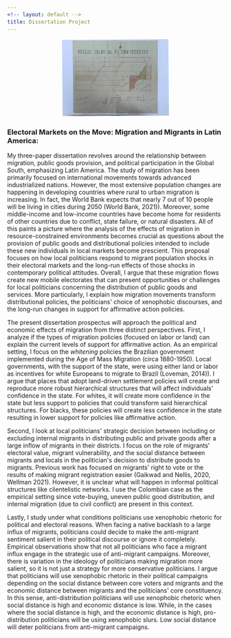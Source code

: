```yaml
---
<!-- layout: default -->
title: Dissertation Project
---
```


<p align="center">
  <a href="url"><img src= "/assets/images/nuc_col_bomretiro.pdf" width="250" ></a>
</p>

### Electoral Markets on the Move: Migration and Migrants in Latin America:

My three-paper dissertation revolves around the relationship between migration, public goods provision, and political participation in the Global South, emphasizing Latin America. The study of migration has been primarily focused on international movements towards advanced industrialized nations. However, the most extensive population changes are happening in developing countries where rural to urban migration is increasing. In fact, the World Bank expects that nearly 7 out of 10 people will be living in cities during 2050 (World Bank, 2021)). Moreover, some middle-income and low-income countries have become home for residents of other countries due to conflict, state failure, or natural disasters. All of this paints a picture where the analysis of the effects of migration in resource-constrained environments becomes crucial as questions about the provision of public goods and distributional policies intended to include these new individuals in local markets become prescient. This proposal focuses on how local politicians respond to migrant population shocks in their electoral markets and the long-run effects of those shocks in contemporary political attitudes. Overall, I argue that these migration flows create new mobile electorates that can present opportunities or challenges for local politicians concerning the distribution of public goods and services. More particularly, I explain how migration movements transform distributional policies, the politicians' choice of xenophobic discourses, and the long-run changes in support for affirmative action policies.

The present dissertation prospectus will approach the political and economic effects of migration from three distinct perspectives. First, I analyze if the types of migration policies (focused on labor or land) can explain the current levels of support for affirmative action.  As an empirical setting, I focus on the *whitening* policies the Brazilian government implemented during the Age of Mass Migration (circa 1880-1950). Local governments, with the support of the state, were using either land or labor as incentives for white Europeans to migrate to Brazil (Loveman, 2014)). I argue that places that adopt land-driven settlement policies will create and reproduce more robust hierarchical structures that will affect individuals' confidence in the state. For whites, it will create more confidence in the state but less support to policies that could transform said hierarchical structures. For blacks, these policies will create less confidence in the state resulting in lower support for policies like affirmative action.

Second, I look at local politicians' strategic decision between including or excluding internal migrants in distributing public and private goods after a large inflow of migrants in their districts. I focus on the role of migrants' electoral value, migrant vulnerability, and the social distance between migrants and locals in the politician's decision to distribute goods to migrants. Previous work has focused on migrants' right to vote or the results of making migrant registration easier (Gaikwad and Nellis, 2020, Wellman 2021). However, it is unclear what will happen in informal political structures like clientelistic networks. I use the Colombian case as the empirical setting since vote-buying, uneven public good distribution, and internal migration (due to civil conflict) are present in this context.

Lastly, I study under what conditions politicians use xenophobic rhetoric for political and electoral reasons. When facing a native backlash to a large influx of migrants, politicians could decide to make the anti-migrant sentiment salient in their political discourse or ignore it completely. Empirical observations show that not all politicians who face a migrant influx engage in the strategic use of anti-migrant campaigns. Moreover, there is variation in the ideology of politicians making migration more salient, so it is not just a strategy for more conservative politicians. I argue that politicians will use xenophobic rhetoric in their political campaigns depending on the social distance between core voters and migrants and the economic distance between migrants and the politicians' core constituency. In this sense, anti-distribution politicians will use xenophobic rhetoric when social distance is high and economic distance is low. While, in the cases where the social distance is high, and the economic distance is high, pro-distribution politicians will be using xenophobic slurs. Low social distance will deter politicians from anti-migrant campaigns.
